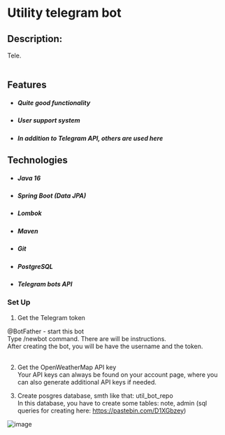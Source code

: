# Utility telegram bot

## Description:<br>
Tele.<br><br>

## Features
- ##### Quite good functionality
- ##### User support system
- ##### In addition to Telegram API, others are used here

## Technologies
- ##### Java 16
- ##### Spring Boot (Data JPA)
- ##### Lombok
- ##### Maven
- ##### Git
- ##### PostgreSQL
- ##### Telegram bots API

### Set Up
1. Get the Telegram token<br>

@BotFather - start this bot<br>
Type /newbot command. There are will be instructions.<br>
After creating the bot, you will be have the username and the token.<br><br>

2. Get the OpenWeatherMap API key<br>
Your API keys can always be found on your account page, where you can also generate additional API keys if needed.<br>

3. Create posgres database, smth like that: util_bot_repo<br>
In this database, you have to create some tables: note, admin (sql queries for creating here: https://pastebin.com/D1XGbzey)<br>

![image](https://i.ibb.co/Fq0tGsz/Screenshot-21.png)

